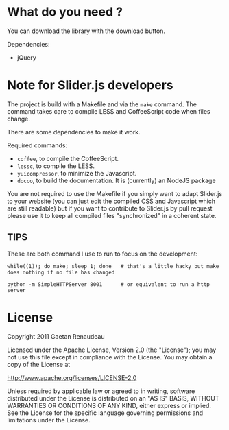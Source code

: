 What do you need ?
==================

You can download the library with the download button.

Dependencies:

* jQuery

Note for Slider.js developers
===================

The project is build with a Makefile and via the `make` command.
The command takes care to compile LESS and CoffeeScript code when files change.

There are some dependencies to make it work.

Required commands:

* `coffee`, to compile the CoffeeScript.
* `lessc`, to compile the LESS.
* `yuicompressor`, to minimize the Javascript.
* `docco`, to build the documentation. It is (currently) an NodeJS package

You are not required to use the Makefile if you simply want to adapt Slider.js to your website (you can just edit the compiled CSS and Javascript which are still readable) 
but if you want to contribute to Slider.js by pull request please use it to keep all compiled files "synchronized" in a coherent state.

TIPS
----
These are both command I use to run to focus on the development:

    while((1)); do make; sleep 1; done   # that's a little hacky but make does nothing if no file has changed

    python -m SimpleHTTPServer 8001      # or equivalent to run a http server

License
=======

Copyright 2011 Gaetan Renaudeau

Licensed under the Apache License, Version 2.0 (the "License");
you may not use this file except in compliance with the License.
You may obtain a copy of the License at

http://www.apache.org/licenses/LICENSE-2.0

Unless required by applicable law or agreed to in writing, software
distributed under the License is distributed on an "AS IS" BASIS,
WITHOUT WARRANTIES OR CONDITIONS OF ANY KIND, either express or implied.
See the License for the specific language governing permissions and
limitations under the License.
